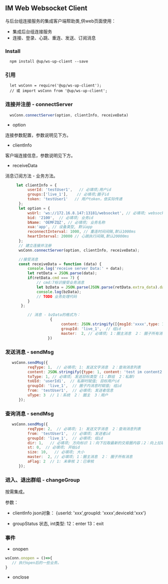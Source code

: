 ## IM Web Websocket Client
与后台组连接服务的集成客户端帮助类,供web页面使用：
* 集成后台组连接服务
* 连接、登录、心跳、重连、发送、订阅消息

### Install
```
  npm install @up/ws-up-client --save
```
### 引用
```
  let wsConn = require('@up/ws-up-client');
  // 或 import wsConn from '@up/ws-up-client';
```

### 连接并注册 - connectServer
```  javascript
  wsConn.connectServer(option, clientInfo, receiveData)
```

* option

连接参数配置，参数说明见下方。

* clientInfo

客户端连接信息，参数说明见下方。

* receiveData

消息订阅方法 - 业务方法。

```  javascript
     let clientInfo = {
          userId: 'testUser1',   // 必填项;用户id
          groups:['live_1'],    // 必填项;圈子id
          token: 'testUser1'   // 用户token，依实际传递
      };
      let option = {
          wsUrl: 'ws://172.16.8.147:13181/websocket', // 必填项; websocket地址
          bid: '2100',  // 必填项; 业务id
          bName: 'OEMFZQZ', // 必填项; 业务名称
          xua:'app', // 设备类型, 默认app
          reconnectInterval: 1000, // 重连时间间隔,默认1000ms
          heartInterval: 20000 // 心跳执行间隔,默认20000ms
      };
      // 建立连接并注册
      wsConn.connectServer(option, clientInfo, receiveData);

      //接受消息
      const receiveData = function (data) {
          console.log('receive server Data:' + data);
          let retData = JSON.parse(data);
          if(retData.cmd === 7) {
              // cmd:7标识接受业务消息
              let bzData = JSON.parse(JSON.parse(retData.extra_data).dataStr);
              console.log(bzData);
              // TODO 业务处理代码
          }
       };

          // 消息 - bzData的格式为：
                    {
                         content: JSON.stringify([{msgId:'xxxx',type: 1, content: 'test im content2', from:{uId:'xx',avatar:'http://xxxx/123.jpg',name:'myname'},isMaster:'2',time:1518082121067}]),  // type:发送内容类型，由业务自行约定,如(1:文字  2:图片(Base64) 3：图片url 4：短语音url 5：短视频url)   content:消息内容 ;
                         groupId: 'live_1',  // 组id
                         master:  2, // 必填项; 1：圈主消息  2： 圈子所有消息
                   })

```

### 发送消息 - sendMsg
```  javascript
   wsConn.sendMsg({
          reqType: 1,  // 必填项; 1: 发送文字消息  2：查询消息列表
          content: JSON.stringify({type: 1, content: 'test im content2'}),  // 必填项; type:发送内容类型，由业务自行约定,如(1:文字  2:图片(Base64) 3：图片url 4：短语音url 5：短视频url)   content:消息内容
          toType: 1, // 必填项; 发送目标类型 (1：群组  2：私聊)
          toUId: 'userId1',  // 私聊时赋值; 目标用户id
          groupId: 'live_1',  // 圈子内消息时赋值; 组id
          from: 'testUser1',  // 必填项; 发送者信息
          uType: 3  // 1：系统  2： 圈主  3：用户
      });
```

### 查询消息 - sendMsg
```  javascript
   wsConn.sendMsg({
          reqType: 2,  // 必填项; 1: 发送文字消息  2：查询消息列表
          from: 'testUser1',  // 必填项; 发送者id
          groupId: 'live_1',  // 必填项; 组id
          dir: 1,   // 必填项; 方向标识 1：向下拉取最新的交易圈内容；2：向上拉取旧的交易圈内容4：短语音url 5：短视频url)
          st: 0,  // 必填项; 开始id
          size: 10,   // 必填项; 大小
          master:  2, // 必填项; 1：圈主消息  2： 圈子所有消息
          aFlag: 2  // 1: 未审核 2：已审核
      });
```

### 进入、退出群组 - changeGroup
按需集成。

参数：
* clientInfo
json对象： {userId: 'xxx',groupId: 'xxxx',deviceId:'xxx'}

* groupStatus
状态, int类型:  12：enter 13：exit

### 事件
* onopen
``` JavaScript
wsConn.onopen = ()=>{
   // 执行open后的一些业务。
}
```

* onclose

